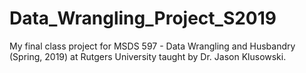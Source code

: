 # Data_Wrangling_Project_S2019
My final class project for MSDS 597 - Data Wrangling and Husbandry (Spring, 2019) at Rutgers University taught by Dr. Jason Klusowski.
